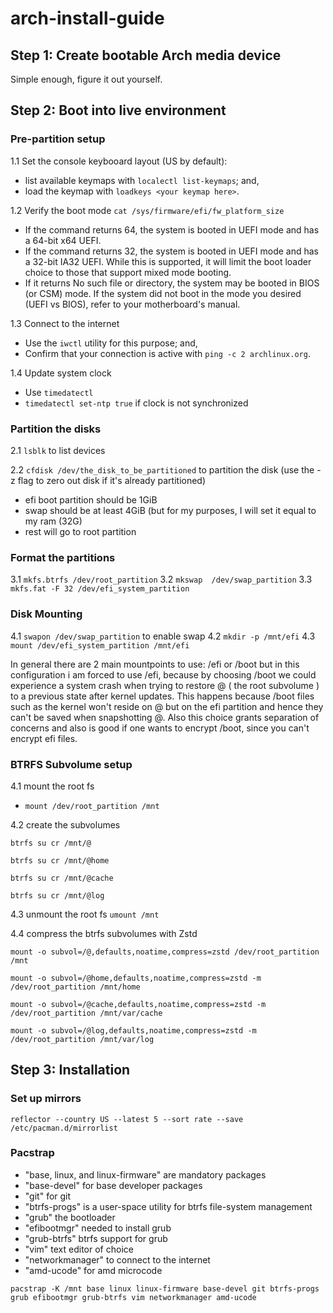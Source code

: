 # arch-install-guide

## Step 1: Create bootable Arch media device
Simple enough, figure it out yourself.

## Step 2: Boot into live environment

### Pre-partition setup
1.1 Set the console keybooard layout (US by default):
- list available keymaps with `localectl list-keymaps`; and,
- load the keymap with `loadkeys <your keymap here>`.
  
1.2 Verify the boot mode
  `cat /sys/firmware/efi/fw_platform_size`
  - If the command returns 64, the system is booted in UEFI mode and has a 64-bit x64 UEFI.
  - If the command returns 32, the system is booted in UEFI mode and has a 32-bit IA32 UEFI. While this is supported, it will limit the boot loader choice to those that support mixed mode booting.
  - If it returns No such file or directory, the system may be booted in BIOS (or CSM) mode.
If the system did not boot in the mode you desired (UEFI vs BIOS), refer to your motherboard's manual.

1.3 Connect to the internet
- Use the `iwctl` utility for this purpose; and,
- Confirm that your connection is active with `ping -c 2 archlinux.org`.

1.4 Update system clock
- Use `timedatectl`
- `timedatectl set-ntp true` if clock is not synchronized

### Partition the disks

2.1 `lsblk` to list devices

2.2 `cfdisk /dev/the_disk_to_be_partitioned` to partition the disk (use the -z flag to zero out disk if it's already partitioned)
- efi boot partition should be 1GiB
- swap should be at least 4GiB (but for my purposes, I will set it equal to my ram (32G)
- rest will go to root partition

### Format the partitions

3.1 `mkfs.btrfs /dev/root_partition`
3.2 `mkswap  /dev/swap_partition`
3.3 `mkfs.fat -F 32 /dev/efi_system_partition`

### Disk Mounting

4.1 `swapon /dev/swap_partition` to enable swap
4.2 `mkdir -p /mnt/efi`
4.3 `mount /dev/efi_system_partition /mnt/efi`

In general there are 2 main mountpoints to use: /efi or /boot but in this configuration i am forced to use /efi, because by choosing /boot we could experience a system crash when trying to restore @ ( the root subvolume ) to a previous state after kernel updates. This happens because /boot files such as the kernel won't reside on @ but on the efi partition and hence they can't be saved when snapshotting @. Also this choice grants separation of concerns and also is good if one wants to encrypt /boot, since you can't encrypt efi files. 

### BTRFS Subvolume setup

4.1 mount the root fs
- `mount /dev/root_partition /mnt`
  
4.2 create the subvolumes

`btrfs su cr /mnt/@`

`btrfs su cr /mnt/@home`

`btrfs su cr /mnt/@cache`

`btrfs su cr /mnt/@log`


4.3 unmount the root fs
`umount /mnt`

4.4 compress the btrfs subvolumes with Zstd

`mount -o subvol=/@,defaults,noatime,compress=zstd /dev/root_partition /mnt`

`mount -o subvol=/@home,defaults,noatime,compress=zstd -m /dev/root_partition /mnt/home`

`mount -o subvol=/@cache,defaults,noatime,compress=zstd -m /dev/root_partition /mnt/var/cache`

`mount -o subvol=/@log,defaults,noatime,compress=zstd -m /dev/root_partition /mnt/var/log`

## Step 3: Installation

### Set up mirrors

`reflector --country US --latest 5 --sort rate --save /etc/pacman.d/mirrorlist`

### Pacstrap

- "base, linux, and linux-firmware" are mandatory packages
- "base-devel" for base developer packages
- "git" for git
- "btrfs-progs" is a user-space utility for btrfs file-system management
- "grub" the bootloader
- "efibootmgr" needed to install grub
- "grub-btrfs" btrfs support for grub
- "vim" text editor of choice
- "networkmanager" to connect to the internet
- "amd-ucode" for amd microcode

`pacstrap -K /mnt base linux linux-firmware base-devel git btrfs-progs grub efibootmgr grub-btrfs vim networkmanager amd-ucode`







